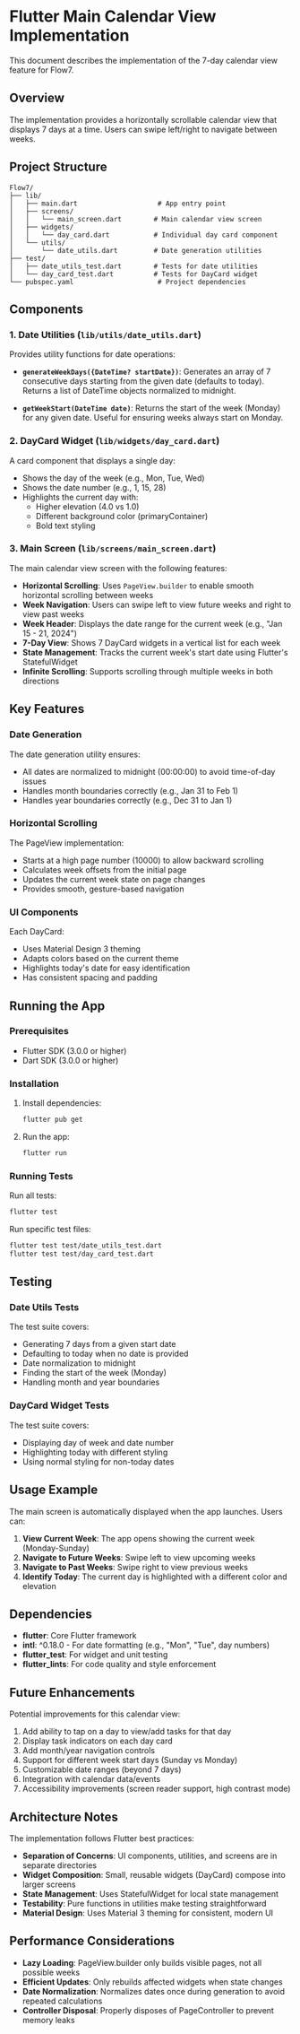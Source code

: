 # Flutter Main Calendar View Implementation

This document describes the implementation of the 7-day calendar view feature for Flow7.

## Overview

The implementation provides a horizontally scrollable calendar view that displays 7 days at a time. Users can swipe left/right to navigate between weeks.

## Project Structure

```
Flow7/
├── lib/
│   ├── main.dart                    # App entry point
│   ├── screens/
│   │   └── main_screen.dart        # Main calendar view screen
│   ├── widgets/
│   │   └── day_card.dart           # Individual day card component
│   └── utils/
│       └── date_utils.dart         # Date generation utilities
├── test/
│   ├── date_utils_test.dart        # Tests for date utilities
│   └── day_card_test.dart          # Tests for DayCard widget
└── pubspec.yaml                     # Project dependencies
```

## Components

### 1. Date Utilities (`lib/utils/date_utils.dart`)

Provides utility functions for date operations:

- **`generateWeekDays({DateTime? startDate})`**: Generates an array of 7 consecutive days starting from the given date (defaults to today). Returns a list of DateTime objects normalized to midnight.

- **`getWeekStart(DateTime date)`**: Returns the start of the week (Monday) for any given date. Useful for ensuring weeks always start on Monday.

### 2. DayCard Widget (`lib/widgets/day_card.dart`)

A card component that displays a single day:

- Shows the day of the week (e.g., Mon, Tue, Wed)
- Shows the date number (e.g., 1, 15, 28)
- Highlights the current day with:
  - Higher elevation (4.0 vs 1.0)
  - Different background color (primaryContainer)
  - Bold text styling

### 3. Main Screen (`lib/screens/main_screen.dart`)

The main calendar view screen with the following features:

- **Horizontal Scrolling**: Uses `PageView.builder` to enable smooth horizontal scrolling between weeks
- **Week Navigation**: Users can swipe left to view future weeks and right to view past weeks
- **Week Header**: Displays the date range for the current week (e.g., "Jan 15 - 21, 2024")
- **7-Day View**: Shows 7 DayCard widgets in a vertical list for each week
- **State Management**: Tracks the current week's start date using Flutter's StatefulWidget
- **Infinite Scrolling**: Supports scrolling through multiple weeks in both directions

## Key Features

### Date Generation

The date generation utility ensures:
- All dates are normalized to midnight (00:00:00) to avoid time-of-day issues
- Handles month boundaries correctly (e.g., Jan 31 to Feb 1)
- Handles year boundaries correctly (e.g., Dec 31 to Jan 1)

### Horizontal Scrolling

The PageView implementation:
- Starts at a high page number (10000) to allow backward scrolling
- Calculates week offsets from the initial page
- Updates the current week state on page changes
- Provides smooth, gesture-based navigation

### UI Components

Each DayCard:
- Uses Material Design 3 theming
- Adapts colors based on the current theme
- Highlights today's date for easy identification
- Has consistent spacing and padding

## Running the App

### Prerequisites

- Flutter SDK (3.0.0 or higher)
- Dart SDK (3.0.0 or higher)

### Installation

1. Install dependencies:
   ```bash
   flutter pub get
   ```

2. Run the app:
   ```bash
   flutter run
   ```

### Running Tests

Run all tests:
```bash
flutter test
```

Run specific test files:
```bash
flutter test test/date_utils_test.dart
flutter test test/day_card_test.dart
```

## Testing

### Date Utils Tests

The test suite covers:
- Generating 7 days from a given start date
- Defaulting to today when no date is provided
- Date normalization to midnight
- Finding the start of the week (Monday)
- Handling month and year boundaries

### DayCard Widget Tests

The test suite covers:
- Displaying day of week and date number
- Highlighting today with different styling
- Using normal styling for non-today dates

## Usage Example

The main screen is automatically displayed when the app launches. Users can:

1. **View Current Week**: The app opens showing the current week (Monday-Sunday)
2. **Navigate to Future Weeks**: Swipe left to view upcoming weeks
3. **Navigate to Past Weeks**: Swipe right to view previous weeks
4. **Identify Today**: The current day is highlighted with a different color and elevation

## Dependencies

- **flutter**: Core Flutter framework
- **intl**: ^0.18.0 - For date formatting (e.g., "Mon", "Tue", day numbers)
- **flutter_test**: For widget and unit testing
- **flutter_lints**: For code quality and style enforcement

## Future Enhancements

Potential improvements for this calendar view:

1. Add ability to tap on a day to view/add tasks for that day
2. Display task indicators on each day card
3. Add month/year navigation controls
4. Support for different week start days (Sunday vs Monday)
5. Customizable date ranges (beyond 7 days)
6. Integration with calendar data/events
7. Accessibility improvements (screen reader support, high contrast mode)

## Architecture Notes

The implementation follows Flutter best practices:

- **Separation of Concerns**: UI components, utilities, and screens are in separate directories
- **Widget Composition**: Small, reusable widgets (DayCard) compose into larger screens
- **State Management**: Uses StatefulWidget for local state management
- **Testability**: Pure functions in utilities make testing straightforward
- **Material Design**: Uses Material 3 theming for consistent, modern UI

## Performance Considerations

- **Lazy Loading**: PageView.builder only builds visible pages, not all possible weeks
- **Efficient Updates**: Only rebuilds affected widgets when state changes
- **Date Normalization**: Normalizes dates once during generation to avoid repeated calculations
- **Controller Disposal**: Properly disposes of PageController to prevent memory leaks
